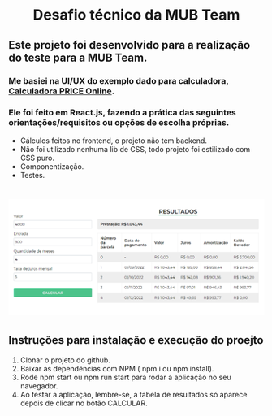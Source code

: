 <h1 align="center">Desafio técnico da MUB Team</h1>

## Este projeto foi desenvolvido para a realização do teste para a MUB Team.
### Me basiei na UI/UX do exemplo dado para calculadora, [Calculadora PRICE Online](https://www.calculadora.com.br/financeira/financiamento-price/).
### Ele foi feito em React.js, fazendo a prática das seguintes orientações/requisitos ou opções de escolha próprias.
- Cálculos feitos no frontend, o projeto não tem backend.
- Não foi utilizado nenhuma lib de CSS, todo projeto foi estilizado com CSS puro.
- Componentização.
- Testes.

<h1 align="center">
  <img alt="challenge" title="#challenge" src="./src/assets/mub.png" />
</h1>

## Instruções para instalação e execução do proejto

1. Clonar o projeto do github.
2. Baixar as dependências com NPM ( npm i ou npm install).
3. Rode npm start ou npm run start para rodar a aplicação no seu navegador.
4. Ao testar a aplicação, lembre-se, a tabela de resultados só aparece depois de clicar no botão CALCULAR.

